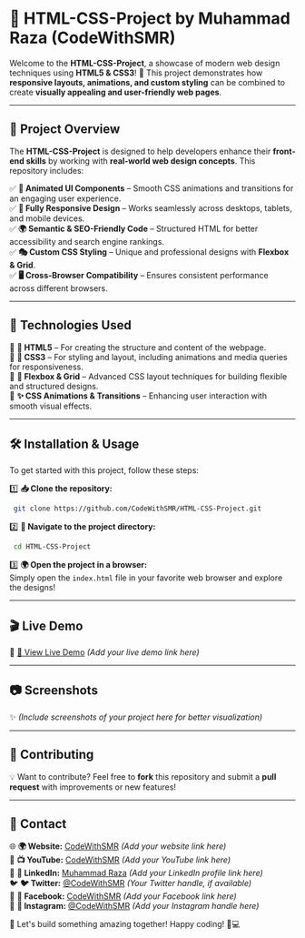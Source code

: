 # 🎨 HTML-CSS-Project by Muhammad Raza (CodeWithSMR)

Welcome to the **HTML-CSS-Project**, a showcase of modern web design techniques using **HTML5 & CSS3**! 🚀 This project demonstrates how **responsive layouts, animations, and custom styling** can be combined to create **visually appealing and user-friendly web pages**.

---

## 📌 Project Overview

The **HTML-CSS-Project** is designed to help developers enhance their **front-end skills** by working with **real-world web design concepts**. This repository includes:

✅ **🎨 Animated UI Components** – Smooth CSS animations and transitions for an engaging user experience.  
✅ **📱 Fully Responsive Design** – Works seamlessly across desktops, tablets, and mobile devices.  
✅ **🌍 Semantic & SEO-Friendly Code** – Structured HTML for better accessibility and search engine rankings.  
✅ **🎭 Custom CSS Styling** – Unique and professional designs with **Flexbox & Grid**.  
✅ **🖥️ Cross-Browser Compatibility** – Ensures consistent performance across different browsers.  

---

## 🚀 Technologies Used

🔹 **📝 HTML5** – For creating the structure and content of the webpage.  
🔹 **🎨 CSS3** – For styling and layout, including animations and media queries for responsiveness.  
🔹 **📐 Flexbox & Grid** – Advanced CSS layout techniques for building flexible and structured designs.  
🔹 **✨ CSS Animations & Transitions** – Enhancing user interaction with smooth visual effects.  

---

## 🛠 Installation & Usage

To get started with this project, follow these steps:

1️⃣ **📥 Clone the repository:**
```bash
 git clone https://github.com/CodeWithSMR/HTML-CSS-Project.git
```

2️⃣ **📂 Navigate to the project directory:**
```bash
 cd HTML-CSS-Project
```

3️⃣ **🌍 Open the project in a browser:**  
Simply open the `index.html` file in your favorite web browser and explore the designs!

---

## 🎬 Live Demo

🚀 [🔗 View Live Demo](#) *(Add your live demo link here)*

---

## 📷 Screenshots

✨ *(Include screenshots of your project here for better visualization)*

---

## 📌 Contributing

💡 Want to contribute? Feel free to **fork** this repository and submit a **pull request** with improvements or new features!

---

## 📧 Contact

🌐 **🌍 Website:** [CodeWithSMR](#) *(Add your website link here)*  
🎥 **📺 YouTube:** [CodeWithSMR](#) *(Add your YouTube link here)*  
🔗 **🔗 LinkedIn:** [Muhammad Raza](#) *(Add your LinkedIn profile link here)*  
🐦 **🐦 Twitter:** [@CodeWithSMR](#) *(Your Twitter handle, if available)*  
📘 **📘 Facebook:** [CodeWithSMR](#) *(Add your Facebook link here)*  
📸 **📸 Instagram:** [@CodeWithSMR](#) *(Add your Instagram handle here)*  

🚀 Let's build something amazing together! Happy coding! 🎨💻
